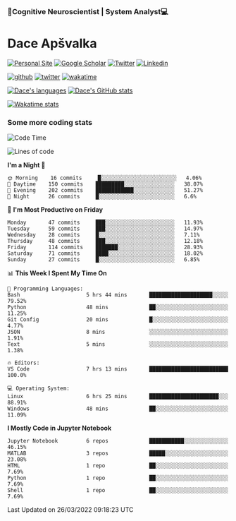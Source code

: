 ### 🧠Cognitive Neuroscientist | System Analyst💻
# Dace Apšvalka

[![Personal Site](https://img.shields.io/badge/website-teal?style=for-the-badge&logo=About.me&logoColor=white)](https://dcdace.net/)
[![Google Scholar](https://img.shields.io/badge/Scholar-yellow?style=for-the-badge&logo=googlescholar&logoColor=ffffff)](https://scholar.google.com/citations?hl=en&user=W8q0HBkAAAAJ&view_op=list_works&sortby=pubdate)
[![Twitter](https://img.shields.io/badge/Twitter-1DA1F2?logo=twitter&logoColor=white&style=for-the-badge)](https://twitter.com/dcdace)
[![Linkedin](https://img.shields.io/badge/linkedin-0077B5?logo=linkedin&logoColor=white&style=for-the-badge)](https://www.linkedin.com/in/dace-apsvalka/)

[![github](https://img.shields.io/github/followers/dcdace?logo=github&style=plastic)](https://github.com/dcdace?tab=followers "GitHub followers")
[![twitter](https://img.shields.io/twitter/follow/dcdace?label=followers&logo=twitter&color=%23007ec6&style=plastic)](https://twitter.com/dcdace "Twitter followers")
[![wakatime](https://wakatime.com/badge/user/6e7556d3-b1db-4eef-a7e8-9bad735fc27e.svg?style=plastic?v=2)](https://wakatime.com/@6e7556d3-b1db-4eef-a7e8-9bad735fc27e "Total time coded since Feb 28 2022")

[![Dace's languages](https://github-readme-stats.vercel.app/api/top-langs/?username=dcdace&langs_count=10&theme=nord&layout=compact)]() 
[![Dace's GitHub stats](https://github-readme-stats.vercel.app/api?username=dcdace&theme=dracula&hide=prs,issues&count_private=true&show_icons=true&hide_rank=true&include_all_commits=true&hide_title=false&custom_title=GitHub+Stats)](https://github.com/anuraghazra/github-readme-stats)

[![Wakatime stats](https://github-readme-stats.vercel.app/api/wakatime?username=dcdace&theme=react&layout=compact&custom_title=Coding+past+7+days&v=2)](https://wakatime.com/@6e7556d3-b1db-4eef-a7e8-9bad735fc27e "Recorded coding time in the past 7 days")
 ### Some more coding stats
<!--START_SECTION:waka-->
![Code Time](http://img.shields.io/badge/Code%20Time-53%20hrs%2036%20mins-blue)

![Lines of code](https://img.shields.io/badge/From%20Hello%20World%20I%27ve%20Written-50%20Thousand%20lines%20of%20code-blue)

**I'm a Night 🦉** 

```text
🌞 Morning    16 commits     █░░░░░░░░░░░░░░░░░░░░░░░░   4.06% 
🌆 Daytime    150 commits    █████████░░░░░░░░░░░░░░░░   38.07% 
🌃 Evening    202 commits    ████████████░░░░░░░░░░░░░   51.27% 
🌙 Night      26 commits     █░░░░░░░░░░░░░░░░░░░░░░░░   6.6%

```
📅 **I'm Most Productive on Friday** 

```text
Monday       47 commits     ███░░░░░░░░░░░░░░░░░░░░░░   11.93% 
Tuesday      59 commits     ███░░░░░░░░░░░░░░░░░░░░░░   14.97% 
Wednesday    28 commits     █░░░░░░░░░░░░░░░░░░░░░░░░   7.11% 
Thursday     48 commits     ███░░░░░░░░░░░░░░░░░░░░░░   12.18% 
Friday       114 commits    ███████░░░░░░░░░░░░░░░░░░   28.93% 
Saturday     71 commits     ████░░░░░░░░░░░░░░░░░░░░░   18.02% 
Sunday       27 commits     █░░░░░░░░░░░░░░░░░░░░░░░░   6.85%

```


📊 **This Week I Spent My Time On** 

```text
💬 Programming Languages: 
Bash                     5 hrs 44 mins       ████████████████████░░░░░   79.52% 
Python                   48 mins             ██░░░░░░░░░░░░░░░░░░░░░░░   11.25% 
Git Config               20 mins             █░░░░░░░░░░░░░░░░░░░░░░░░   4.77% 
JSON                     8 mins              ░░░░░░░░░░░░░░░░░░░░░░░░░   1.91% 
Text                     5 mins              ░░░░░░░░░░░░░░░░░░░░░░░░░   1.38%

🔥 Editors: 
VS Code                  7 hrs 13 mins       █████████████████████████   100.0%

💻 Operating System: 
Linux                    6 hrs 25 mins       ██████████████████████░░░   88.91% 
Windows                  48 mins             ██░░░░░░░░░░░░░░░░░░░░░░░   11.09%

```

**I Mostly Code in Jupyter Notebook** 

```text
Jupyter Notebook         6 repos             ███████████░░░░░░░░░░░░░░   46.15% 
MATLAB                   3 repos             █████░░░░░░░░░░░░░░░░░░░░   23.08% 
HTML                     1 repo              ██░░░░░░░░░░░░░░░░░░░░░░░   7.69% 
Python                   1 repo              ██░░░░░░░░░░░░░░░░░░░░░░░   7.69% 
Shell                    1 repo              ██░░░░░░░░░░░░░░░░░░░░░░░   7.69%

```



 Last Updated on 26/03/2022 09:18:23 UTC
<!--END_SECTION:waka-->